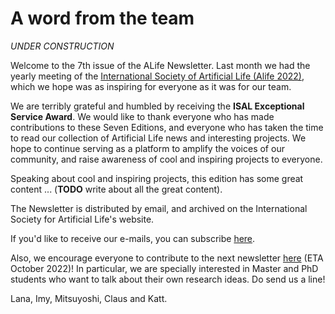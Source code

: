 # A word from the team

*UNDER CONSTRUCTION*

Welcome to the 7th issue of the ALife Newsletter. Last month we had the yearly meeting of the [International Society of Artificial Life (Alife 2022)](https://www.2022.alife.org/), which we hope was as inspiring for everyone as it was for our team.

We are terribly grateful and humbled by receiving the **ISAL Exceptional Service Award**. We would like to thank everyone who has made contributions to these Seven Editions, and everyone who has taken the time to read our collection of Artificial Life news and interesting projects. We hope to continue serving as a platform to amplify the voices of our community, and raise awareness of cool and inspiring projects to everyone.

Speaking about cool and inspiring projects, this edition has some great content ... (**TODO** write about all the great content).

The Newsletter is distributed by email, and archived on the International Society for Artificial Life's website.

If you'd like to receive our e-mails, you can subscribe [here](https://forms.gle/QpQ68xhvSMt4wiv89).

Also, we encourage everyone to contribute to the next newsletter [here](https://forms.gle/jv7FdtdbWVTaTFGd9) (ETA October 2022)! In particular, we are specially interested in Master and PhD students who want to talk about their own research ideas. Do send us a line!

Lana, Imy, Mitsuyoshi, Claus and Katt.
